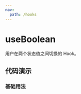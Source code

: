 ```yaml
---
nav:
  path: /hooks
---
```


# useBoolean
用户在两个状态值之间切换的 Hook。

## 代码演示

### 基础用法

<code hideActions='["CSB"]' src="./demo/demo1.tsx"/>


